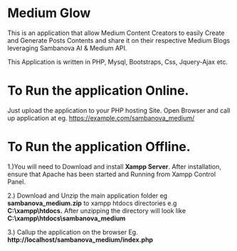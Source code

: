 # Medium Glow
This is an application that allow Medium Content Creators to easily Create and Generate Posts Contents and share it on their respective Medium Blogs 
leveraging Sambanova AI & Medium API.

This Application is written in PHP, Mysql, Bootstraps, Css, Jquery-Ajax etc.


# To Run the application Online.
Just upload the application to your PHP hosting Site.
Open Browser and call up application at eg.  https://example.com/sambanova_medium/


# To Run the application Offline.
1.)You will need to Download and  install **Xampp Server**. After installation, ensure that  Apache has been started and Running from Xampp Control Panel.

2.) Download and Unzip the main application folder eg **sambanova_medium.zip** to xampp htdocs directories e.g  **C:\xampp\htdocs.**  After unzipping the 
directory will look like  **C:\xampp\htdocs\sambanova_medium**

3.) Callup the application on the browser Eg. **http://localhost/sambanova_medium/index.php**
